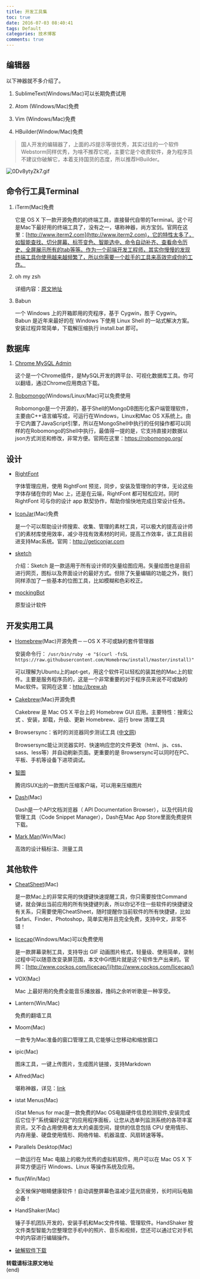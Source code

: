 ```yaml
---
title: 开发工具集
toc: true
date: 2016-07-03 08:40:41
tags: Default
categories: 技术博客
comments: true
---
```


## 编辑器
以下神器就不多介绍了。

1. SublimeText(Windows/Mac)可以长期免费试用

2. Atom (Windows/Mac)免费

3. Vim (Windows/Mac)免费

4. HBuilder(Window/Mac)免费
<!-- more -->
>国人开发的编辑器了，上面的JS提示等很优秀，其实过往的一个软件Webstorm同样优秀，为啥不推荐它呢，主要它是个收费软件，身为程序员不建议你破解它，本着支持国货的态度，所以推荐HBuilder。

![0Dv8ytyZk7.gif](http://ww4.sinaimg.cn/large/72f96cbagw1f5yxhoaknpg20py0fugsi.gif)


## 命令行工具Terminal

1. iTerm(Mac)免费

	它是 OS X 下一款开源免费的的终端工具，直接替代自带的Terminal。这个可是Mac下最好用的终端工具了，没有之一，堪称神器，尚方宝剑。官网在这里：[http://www.iterm2.com](http://www.iterm2.com)，它的特性太多了，如智能查找、切分屏幕、标签变色、智能选中、命令自动补齐、查看命令历史、全屏展示所有的tab等等。作为一个前端开发工程师，其实你慢慢的发现终端工具你使用越来越频繁了，所以你需要一个趁手的工具来高效完成你的工作。

2. oh my zsh

	详细内容：[原文地址](http://lion1ou.win/2016/07/09/)

3.  Babun 

	一个 Windows 上的开箱即用的壳程序，基于 Cygwin，胜于 Cygwin。Babun 是近年来最好的在 Windows 下使用 Linux Shell 的一站式解决方案。安装过程异常简单，下载解压缩执行 install.bat 即可。

## 数据库

1. [Chrome MySQL Admin](https://chrome.google.com/webstore/detail/chrome-mysql-admin/ndgnpnpakfcdjmpgmcaknimfgcldechn)

	这个是一个Chrome插件，是MySQL开发的跨平台、可视化数据库工具。你可以翻墙，通过Chrome应用商店下载。

2. [Robomongo](https://robomongo.org/)(Windows/Linux/Mac)可以免费使用

	Robomongo是一个开源的，基于Shell的MongoDB图形化客户端管理软件，主要由C++语言编写成，可运行在Windows，Linux和Mac OS X系统上。由于它内置了JavaScript引擎，所以在MongoShell中执行的任何操作都可以同样的在Robomongo的Shell中执行，最值得一提的是，它支持直接对数据以json方式浏览和修改，非常方便。官网在这里：https://robomongo.org/

## 设计

* [RightFont](https://rightfontapp.com/cn/)

	字体管理应用，使用 RightFont 预览，同步，安装及管理你的字体，无论这些字体存储在你的 Mac 上，还是在云端，RightFont 都可轻松应对。同时 RightFont 可与你的设计 app 默契协作，帮助你愉快地完成日常设计任务。

* [IconJar](http://geticonjar.com/)(Mac)免费

	是一个可以帮助设计师搜索、收集、管理的素材工具，可以极大的提高设计师们的素材库使用效率，减少寻找有效素材的时间，提高工作效率，该工具目前进支持Mac系统。官网：http://geticonjar.com

* [sketch](http://sketchcn.com/index.html)

	介绍：Sketch 是一款适用于所有设计师的矢量绘图应用。矢量绘图也是目前进行网页，图标以及界面设计的最好方式。但除了矢量编辑的功能之外，我们同样添加了一些基本的位图工具，比如模糊和色彩校正。

* [mockingBot](https://modao.cc/?)

	原型设计软件

## 开发实用工具

* [Homebrew](http://brew.sh/)(Mac)开源免费－－OS X 不可或缺的套件管理器

	安装命令行：  `/usr/bin/ruby -e "$(curl -fsSL https://raw.githubusercontent.com/Homebrew/install/master/install)"`

	可以理解为Ubuntu上的apt-get，用这个软件可以轻松的装其他的Mac上的软件。主要是服务程序员的，这是一个非常重要的对于程序员来说不可或缺的Mac软件。官网在这里：http://brew.sh

* [Cakebrew](https://www.cakebrew.com/)(Mac)开源免费

	Cakebrew 是 Mac OS X 平台上的 Homebrew GUI 应用。主要特性：搜索公式 、安装，卸载，升级、更新 Homebrew、运行 brew 清理工具

*  Browsersync：省时的浏览器同步测试工具 ([中文网](http://www.browsersync.cn/))

	Browsersync能让浏览器实时、快速响应您的文件更改（html、js、css、sass、less等）并自动刷新页面。更重要的是 Browsersync可以同时在PC、平板、手机等设备下进项调试。

* [智图](http://zhitu.isux.us/)

	腾讯ISUX出的一款图片压缩客户端，可以用来压缩图片

* [Dash](https://kapeli.com/dash)(Mac)

	Dash是一个API文档浏览器（ API Documentation Browser），以及代码片段管理工具（Code Snippet Manager），Dash在Mac App Store里面免费提供下载。

* [Mark Man](http://www.getmarkman.com/)(Win/Mac)

	高效的设计稿标注、测量工具

## 其他软件

* [CheatSheet](https://www.mediaatelier.com/CheatSheet/)(Mac)

	是一款Mac上的非常实用的快捷键快速提醒工具，你只需要按住Command键，就会弹出当前应用的所有快捷键列表，所以你记不住一些软件的快捷键没有关系，只需要使用CheatSheet，随时提醒你当前软件的所有快捷键，比如Safari、Finder、Photoshop，简单实用并且完全免费，支持中文，非常不错！

* [licecap](http://www.cockos.com/licecap/)(Windows/Mac)可以免费使用

	是一款屏幕录制工具，支持导出 GIF 动画图片格式，轻量级、使用简单，录制过程中可以随意改变录屏范围，本文中Gif图片就是这个软件生产出来的。官网：[http://www.cockos.com/licecap/](http://www.cockos.com/licecap/)

* VOX(Mac)

	Mac 上最好用的免费全能音乐播放器，撸码之余听听歌是一种享受。

* Lantern(Win/Mac)

	免费的翻墙工具

* Moom(Mac)

	一款专为Mac准备的窗口管理工具,它能够让您移动和缩放窗口

* ipic(Mac)

	图床工具，一键上传图片，生成图片链接，支持Markdown

* Alfred(Mac)

	堪称神器，详见：[link](http://wellsnake.com/jekyll/update/2014/06/15/001/)

* istat Menus(Mac)

	iStat Menus for mac是一款免费的Mac OS电脑硬件信息检测软件,安装完成后它位于“系统偏好设定”的应用程序面板，让您从选单列监测系统的各项丰富资讯，又不会占用使用者太大的桌面空间，提供的信息包括 CPU 使用情形、内存用量、硬盘使用情形、网络传输、机器温度、风扇转速等等。

* Parallels Desktop(Mac)

	一款运行在 Mac 电脑上的极为优秀的虚拟机软件。用户可以在 Mac OS X 下非常方便运行 Windows、Linux 等操作系统及应用。

* flux(Win/Mac)

	全天候保护眼睛健康软件！自动调整屏幕色温减少蓝光防疲劳，长时间玩电脑必备！

* HandShaker(Mac)

	锤子手机团队开发的，安装手机和Mac文件传输、管理软件。HandShaker 按文件类型智能为您整理您手机中的照片、音乐和视频，您还可以通过它对手机中的内容进行编辑操作。

* [破解软件下载](http://xclient.info/)

**转载请标注原文地址**                           
(end)
